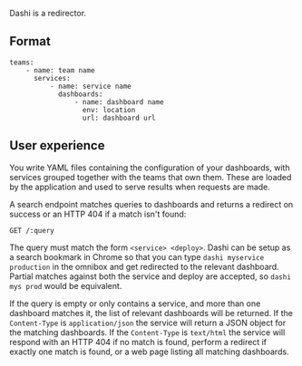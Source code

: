 Dashi is a redirector.

## Format

```
teams:
    - name: team name
      services:
          - name: service name
            dashboards:
                - name: dashboard name
                  env: location
                  url: dashboard url
```

## User experience

You write YAML files containing the configuration of your dashboards, with
services grouped together with the teams that own them. These are loaded by
the application and used to serve results when requests are made.

A search endpoint matches queries to dashboards and returns a redirect on
success or an HTTP 404 if a match isn't found:

```
GET /:query
```

The query must match the form `<service> <deploy>`. Dashi can be setup as a
search bookmark in Chrome so that you can type `dashi myservice production` in
the omnibox and get redirected to the relevant dashboard. Partial matches
against both the service and deploy are accepted, so `dashi mys prod` would be
equivalent.

If the query is empty or only contains a service, and more than one dashboard
matches it, the list of relevant dashboards will be returned. If the
`Content-Type` is `application/json` the service will return a JSON object
for the matching dashboards. If the `Content-Type` is `text/html` the service
will respond with an HTTP 404 if no match is found, perform a redirect if
exactly one match is found, or a web page listing all matching dashboards.
